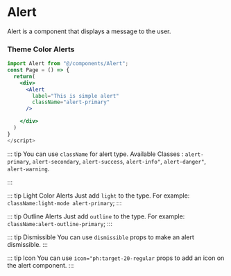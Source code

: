 # Alert

Alert is a component that displays a message to the user.

### Theme Color Alerts

```jsx
import Alert from "@/components/Alert";
const Page = () => {
  return(
    <div>
      <Alert
        label="This is simple alert"
        className="alert-primary"
      />

    </div>
  )
}
</script>
```

::: tip
You can use `className` for alert type. Available Classes : `alert-primary`, `alert-secondary`, `alert-success`, `alert-info"`, `alert-danger"`, `alert-warning`.

:::

::: tip Light Color Alerts
Just add `light` to the type. For example: `className:light-mode alert-primary`;
:::

::: tip Outline Alerts
Just add `outline` to the type. For example: `className:alert-outline-primary`;
:::

::: tip Dismissible
You can use `dismissible` props to make an alert dismissible.
:::

::: tip Icon
You can use `icon="ph:target-20-regular` props to add an icon on the alert component.
:::
